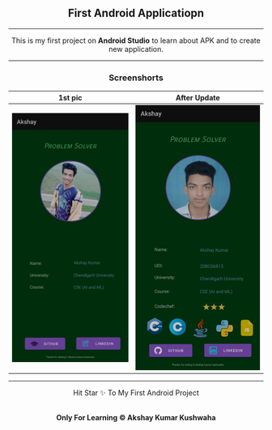 <div align="center"><h2>First Android Applicatiopn</h2></div>

-----

<div align="center">This is my first project on <strong>Android Studio</strong> to learn about APK and to create new application.</div>

---

<div align="center"><h3>Screenshorts</h3></div>

| 1st pic   | After Update |
|----------|---------|
| ![](/readmeImage/project1st.jpeg) | ![](/readmeImage/update_1_5.jpeg) |



----
<div align="center">
<p>Hit Star ✨ To My First Android Project</p>
<br/>
<strong>Only For Learning © Akshay Kumar Kushwaha</strong>
</div>